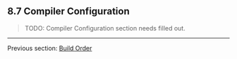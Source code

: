 ## 8.7 Compiler Configuration

>TODO: Compiler Configuration section needs filled out.

---

Previous section: [Build Order](8.6.3-Build_Order.md)
